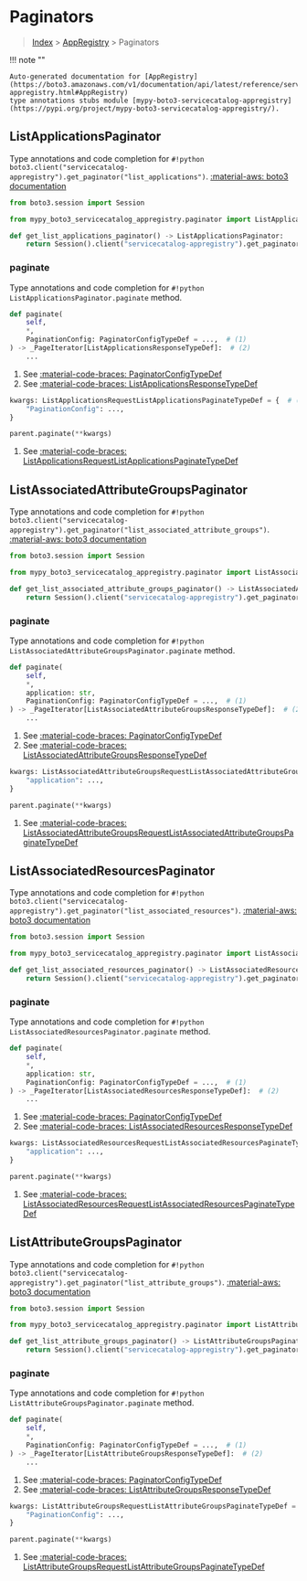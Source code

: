 # Paginators

> [Index](../README.md) > [AppRegistry](./README.md) > Paginators

!!! note ""

    Auto-generated documentation for [AppRegistry](https://boto3.amazonaws.com/v1/documentation/api/latest/reference/services/servicecatalog-appregistry.html#AppRegistry)
    type annotations stubs module [mypy-boto3-servicecatalog-appregistry](https://pypi.org/project/mypy-boto3-servicecatalog-appregistry/).

## ListApplicationsPaginator

Type annotations and code completion for `#!python boto3.client("servicecatalog-appregistry").get_paginator("list_applications")`.
[:material-aws: boto3 documentation](https://boto3.amazonaws.com/v1/documentation/api/latest/reference/services/servicecatalog-appregistry.html#AppRegistry.Paginator.ListApplications)

```python title="Usage example"
from boto3.session import Session

from mypy_boto3_servicecatalog_appregistry.paginator import ListApplicationsPaginator

def get_list_applications_paginator() -> ListApplicationsPaginator:
    return Session().client("servicecatalog-appregistry").get_paginator("list_applications")
```


### paginate

Type annotations and code completion for `#!python ListApplicationsPaginator.paginate` method.

```python title="Method definition"
def paginate(
    self,
    *,
    PaginationConfig: PaginatorConfigTypeDef = ...,  # (1)
) -> _PageIterator[ListApplicationsResponseTypeDef]:  # (2)
    ...
```

1. See [:material-code-braces: PaginatorConfigTypeDef](./type_defs.md#paginatorconfigtypedef) 
2. See [:material-code-braces: ListApplicationsResponseTypeDef](./type_defs.md#listapplicationsresponsetypedef) 


```python title="Usage example with kwargs"
kwargs: ListApplicationsRequestListApplicationsPaginateTypeDef = {  # (1)
    "PaginationConfig": ...,
}

parent.paginate(**kwargs)
```

1. See [:material-code-braces: ListApplicationsRequestListApplicationsPaginateTypeDef](./type_defs.md#listapplicationsrequestlistapplicationspaginatetypedef) 
## ListAssociatedAttributeGroupsPaginator

Type annotations and code completion for `#!python boto3.client("servicecatalog-appregistry").get_paginator("list_associated_attribute_groups")`.
[:material-aws: boto3 documentation](https://boto3.amazonaws.com/v1/documentation/api/latest/reference/services/servicecatalog-appregistry.html#AppRegistry.Paginator.ListAssociatedAttributeGroups)

```python title="Usage example"
from boto3.session import Session

from mypy_boto3_servicecatalog_appregistry.paginator import ListAssociatedAttributeGroupsPaginator

def get_list_associated_attribute_groups_paginator() -> ListAssociatedAttributeGroupsPaginator:
    return Session().client("servicecatalog-appregistry").get_paginator("list_associated_attribute_groups")
```


### paginate

Type annotations and code completion for `#!python ListAssociatedAttributeGroupsPaginator.paginate` method.

```python title="Method definition"
def paginate(
    self,
    *,
    application: str,
    PaginationConfig: PaginatorConfigTypeDef = ...,  # (1)
) -> _PageIterator[ListAssociatedAttributeGroupsResponseTypeDef]:  # (2)
    ...
```

1. See [:material-code-braces: PaginatorConfigTypeDef](./type_defs.md#paginatorconfigtypedef) 
2. See [:material-code-braces: ListAssociatedAttributeGroupsResponseTypeDef](./type_defs.md#listassociatedattributegroupsresponsetypedef) 


```python title="Usage example with kwargs"
kwargs: ListAssociatedAttributeGroupsRequestListAssociatedAttributeGroupsPaginateTypeDef = {  # (1)
    "application": ...,
}

parent.paginate(**kwargs)
```

1. See [:material-code-braces: ListAssociatedAttributeGroupsRequestListAssociatedAttributeGroupsPaginateTypeDef](./type_defs.md#listassociatedattributegroupsrequestlistassociatedattributegroupspaginatetypedef) 
## ListAssociatedResourcesPaginator

Type annotations and code completion for `#!python boto3.client("servicecatalog-appregistry").get_paginator("list_associated_resources")`.
[:material-aws: boto3 documentation](https://boto3.amazonaws.com/v1/documentation/api/latest/reference/services/servicecatalog-appregistry.html#AppRegistry.Paginator.ListAssociatedResources)

```python title="Usage example"
from boto3.session import Session

from mypy_boto3_servicecatalog_appregistry.paginator import ListAssociatedResourcesPaginator

def get_list_associated_resources_paginator() -> ListAssociatedResourcesPaginator:
    return Session().client("servicecatalog-appregistry").get_paginator("list_associated_resources")
```


### paginate

Type annotations and code completion for `#!python ListAssociatedResourcesPaginator.paginate` method.

```python title="Method definition"
def paginate(
    self,
    *,
    application: str,
    PaginationConfig: PaginatorConfigTypeDef = ...,  # (1)
) -> _PageIterator[ListAssociatedResourcesResponseTypeDef]:  # (2)
    ...
```

1. See [:material-code-braces: PaginatorConfigTypeDef](./type_defs.md#paginatorconfigtypedef) 
2. See [:material-code-braces: ListAssociatedResourcesResponseTypeDef](./type_defs.md#listassociatedresourcesresponsetypedef) 


```python title="Usage example with kwargs"
kwargs: ListAssociatedResourcesRequestListAssociatedResourcesPaginateTypeDef = {  # (1)
    "application": ...,
}

parent.paginate(**kwargs)
```

1. See [:material-code-braces: ListAssociatedResourcesRequestListAssociatedResourcesPaginateTypeDef](./type_defs.md#listassociatedresourcesrequestlistassociatedresourcespaginatetypedef) 
## ListAttributeGroupsPaginator

Type annotations and code completion for `#!python boto3.client("servicecatalog-appregistry").get_paginator("list_attribute_groups")`.
[:material-aws: boto3 documentation](https://boto3.amazonaws.com/v1/documentation/api/latest/reference/services/servicecatalog-appregistry.html#AppRegistry.Paginator.ListAttributeGroups)

```python title="Usage example"
from boto3.session import Session

from mypy_boto3_servicecatalog_appregistry.paginator import ListAttributeGroupsPaginator

def get_list_attribute_groups_paginator() -> ListAttributeGroupsPaginator:
    return Session().client("servicecatalog-appregistry").get_paginator("list_attribute_groups")
```


### paginate

Type annotations and code completion for `#!python ListAttributeGroupsPaginator.paginate` method.

```python title="Method definition"
def paginate(
    self,
    *,
    PaginationConfig: PaginatorConfigTypeDef = ...,  # (1)
) -> _PageIterator[ListAttributeGroupsResponseTypeDef]:  # (2)
    ...
```

1. See [:material-code-braces: PaginatorConfigTypeDef](./type_defs.md#paginatorconfigtypedef) 
2. See [:material-code-braces: ListAttributeGroupsResponseTypeDef](./type_defs.md#listattributegroupsresponsetypedef) 


```python title="Usage example with kwargs"
kwargs: ListAttributeGroupsRequestListAttributeGroupsPaginateTypeDef = {  # (1)
    "PaginationConfig": ...,
}

parent.paginate(**kwargs)
```

1. See [:material-code-braces: ListAttributeGroupsRequestListAttributeGroupsPaginateTypeDef](./type_defs.md#listattributegroupsrequestlistattributegroupspaginatetypedef) 

